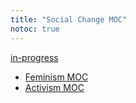 ```yaml
---
title: "Social Change MOC"
notoc: true
---
```


[in-progress](notes/por/in-progress.md)

- [Feminism MOC](moc/feminism.md)
- [Activism MOC](moc/activism.md)